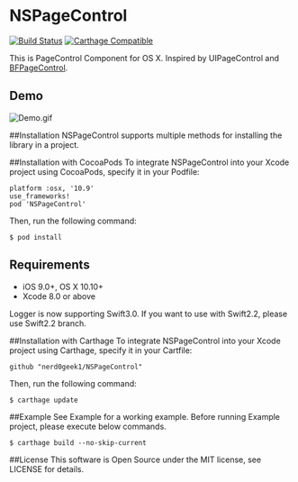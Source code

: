 # NSPageControl
[![Build Status](https://travis-ci.org/nerd0geek1/NSPageControl.svg?branch=master)](https://travis-ci.org/nerd0geek1/NSPageControl)
[![Carthage Compatible](https://img.shields.io/badge/Carthage-compatible-4BC51D.svg?style=flat)](https://github.com/Carthage/Carthage)

This is PageControl Component for OS X. Inspired by UIPageControl and [BFPageControl](https://github.com/bfolder/BFPageControl).

## Demo
![Demo.gif](https://github.com/nerd0geek1/NSPageControl/raw/master/Demo.gif)

##Installation
NSPageControl supports multiple methods for installing the library in a project.

##Installation with CocoaPods
To integrate NSPageControl into your Xcode project using CocoaPods, specify it in your Podfile:
```
platform :osx, '10.9'
use_frameworks!
pod 'NSPageControl'
```

Then, run the following command:
```
$ pod install
```

## Requirements
- iOS 9.0+, OS X 10.10+
- Xcode 8.0 or above

Logger is now supporting Swift3.0.
If you want to use with Swift2.2, please use Swift2.2 branch.

##Installation with Carthage
To integrate NSPageControl into your Xcode project using Carthage, specify it in your Cartfile:
```
github "nerd0geek1/NSPageControl"
```

Then, run the following command:
```
$ carthage update
```

##Example
See Example for a working example.
Before running Example project, please execute below commands.
```
$ carthage build --no-skip-current
```

##License
This software is Open Source under the MIT license, see LICENSE for details.
